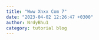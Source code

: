 ```yaml
---
title: "Www Xnxx Com 7"
date: "2023-04-02 12:26:47 +0300"
author: NrdyBhu1
category: tutorial blog
---
```

